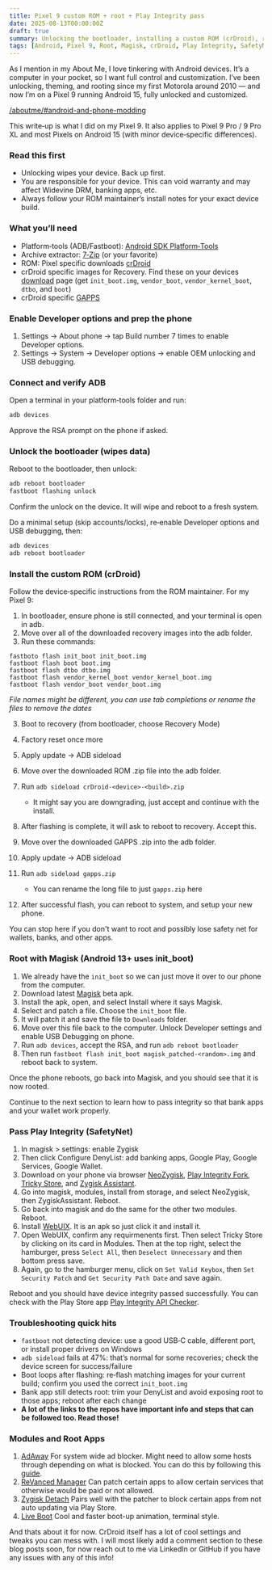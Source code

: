 ```yaml
---
title: Pixel 9 custom ROM + root + Play Integrity pass
date: 2025-08-13T00:00:00Z
draft: true
summary: Unlocking the bootloader, installing a custom ROM (crDroid), rooting with Magisk, and passing Play Integrity on a Pixel 9 running Android 15.
tags: [Android, Pixel 9, Root, Magisk, crDroid, Play Integrity, SafetyNet]
---
```


As I mention in my About Me, I love tinkering with Android devices. It’s a computer in your pocket, so I want full control and customization. I’ve been unlocking, theming, and rooting since my first Motorola around 2010 — and now I’m on a Pixel 9 running Android 15, fully unlocked and customized.

[/aboutme/#android-and-phone-modding](/aboutme/#android-and-phone-modding)

This write‑up is what I did on my Pixel 9. It also applies to Pixel 9 Pro / 9 Pro XL and most Pixels on Android 15 (with minor device‑specific differences).

### Read this first

- Unlocking wipes your device. Back up first.
- You are responsible for your device. This can void warranty and may affect Widevine DRM, banking apps, etc.
- Always follow your ROM maintainer’s install notes for your exact device build.

### What you’ll need

- Platform‑tools (ADB/Fastboot): [Android SDK Platform‑Tools](https://developer.android.com/tools/releases/platform-tools)
- Archive extractor: [7‑Zip](https://www.7-zip.org/) (or your favorite)
- ROM: Pixel specific downloads [crDroid]([https://crdroid.net/downloads])
- crDroid specific images for Recovery. Find these on your devices [download](https://crdroid.net/downloads) page (get `init_boot.img`, `vendor_boot`, `vendor_kernel_boot`, `dtbo`, and `boot`)
- crDroid specific [GAPPS](https://nikgapps.com/crdroid-official)

### Enable Developer options and prep the phone

1) Settings → About phone → tap Build number 7 times to enable Developer options.
2) Settings → System → Developer options → enable OEM unlocking and USB debugging.

### Connect and verify ADB

Open a terminal in your platform‑tools folder and run:

```bash
adb devices
```

Approve the RSA prompt on the phone if asked.

### Unlock the bootloader (wipes data)

Reboot to the bootloader, then unlock:

```bash
adb reboot bootloader
fastboot flashing unlock
```

Confirm the unlock on the device. It will wipe and reboot to a fresh system.

Do a minimal setup (skip accounts/locks), re‑enable Developer options and USB debugging, then:

```bash
adb devices
adb reboot bootloader
```

### Install the custom ROM (crDroid)

Follow the device‑specific instructions from the ROM maintainer. For my Pixel 9:

1. In bootloader, ensure phone is still connected, and your terminal is open in adb.
2. Move over all of the downloaded recovery images into the adb folder.
2. Run these commands:
```
fastboto flash init_boot init_boot.img
fastboot flash boot boot.img
fastboot flash dtbo dtbo.img
fastboot flash vendor_kernel_boot vendor_kernel_boot.img
fastboot flash vendor_boot vendor_boot.img
```
*File names might be different, you can use tab completions or rename the files to remove the dates*

3. Boot to recovery (from bootloader, choose Recovery Mode)
4. Factory reset once more
5. Apply update → ADB sideload
6. Move over the downloaded ROM .zip file into the adb folder.
7. Run `adb sideload crDroid-<device>-<build>.zip`

    - It might say you are downgrading, just accept and continue with the install.
8. After flashing is complete, it will ask to reboot to recovery. Accept this.
9. Move over the downloaded GAPPS .zip into the adb folder.
10. Apply update → ADB sideload
11. Run `adb sideload gapps.zip`

    - You can rename the long file to just `gapps.zip` here
12. After successful flash, you can reboot to system, and setup your new phone.

You can stop here if you don't want to root and possibly lose safety net for wallets, banks, and other apps.

### Root with Magisk (Android 13+ uses init_boot)

1. We already have the `init_boot` so we can just move it over to our phone from the computer.
2. Download latest [Magisk](https://github.com/topjohnwu/magisk/releases/) beta apk.
3. Install the apk, open, and select Install where it says Magisk.
4. Select and patch a file. Choose the `init_boot` file.
5. It will patch it and save the file to `Downloads` folder.
6. Move over this file back to the computer. Unlock Developer settings and enable USB Debugging on phone.
7. Run `adb devices`, accept the RSA, and run `adb reboot bootloader`
8. Then run `fastboot flash init_boot magisk_patched-<random>.img` and reboot back to system.

Once the phone reboots, go back into Magisk, and you should see that it is now rooted.

Continue to the next section to learn how to pass integrity so that bank apps and your wallet work properly.

### Pass Play Integrity (SafetyNet)

1. In magisk > settings: enable Zygisk
2. Then click Configure DenyList: add banking apps, Google Play, Google Services, Google Wallet. 
3. Download on your phone via browser [NeoZygisk](https://github.com/JingMatrix/NeoZygisk), [Play Integrity Fork](https://github.com/osm0sis/PlayIntegrityFork), [Tricky Store](https://github.com/5ec1cff/TrickyStore), and [Zygisk Assistant](https://github.com/snake-4/Zygisk-Assistant).
4. Go into magisk, modules, install from storage, and select NeoZygisk, then ZygiskAssistant. Reboot.
5. Go back into magisk and do the same for the other two modules. Reboot.
6. Install [WebUIX](https://github.com/MMRLApp/WebUI-X-Portable). It is an apk so just click it and install it.
7. Open WebUIX, confirm any requirmenents first. Then select Tricky Store by clicking on its card in Modules. Then at the top right, select the hamburger, press `Select All`, then `Deselect Unnecessary` and then bottom press save. 
8. Again, go to the hamburger menu, click on `Set Valid Keybox`, then `Set Security Patch` and `Get Security Path Date` and save again.

Reboot and you should have device integrity passed successfully. You can check with the Play Store app [Play Integrity API Checker](https://play.google.com/store/apps/details?id=gr.nikolasspyr.integritycheck&hl=en_US&pli=1).

### Troubleshooting quick hits

- `fastboot` not detecting device: use a good USB‑C cable, different port, or install proper drivers on Windows
- `adb sideload` fails at 47%: that’s normal for some recoveries; check the device screen for success/failure
- Boot loops after flashing: re‑flash matching images for your current build; confirm you used the correct `init_boot.img`
- Bank app still detects root: trim your DenyList and avoid exposing root to those apps; reboot after each change
- **A lot of the links to the repos have important info and steps that can be followed too. Read those!**

### Modules and Root Apps

1. [AdAway](https://adaway.org/) For system wide ad blocker. Might need to allow some hosts through depending on what is blocked. You can do this by following this [guide](https://github.com/AdAway/AdAway/wiki/ProblematicApps).
2. [ReVanced Manager](https://github.com/ReVanced/revanced-manager) Can patch certain apps to allow certain services that otherwise would be paid or not allowed.
3. [Zygisk Detach](https://github.com/j-hc/zygisk-detach) Pairs well with the patcher to block certain apps from not auto updating via Play Store.
4. [Live Boot](https://github.com/symbuzzer/livebootmodule) Cool and faster boot-up animation, terminal style.

And thats about it for now. CrDroid itself has a lot of cool settings and tweaks you can mess with. I will most likely add a comment section to these blog posts soon, for now reach out to me via LinkedIn or GitHub if you have any issues with any of this info!


